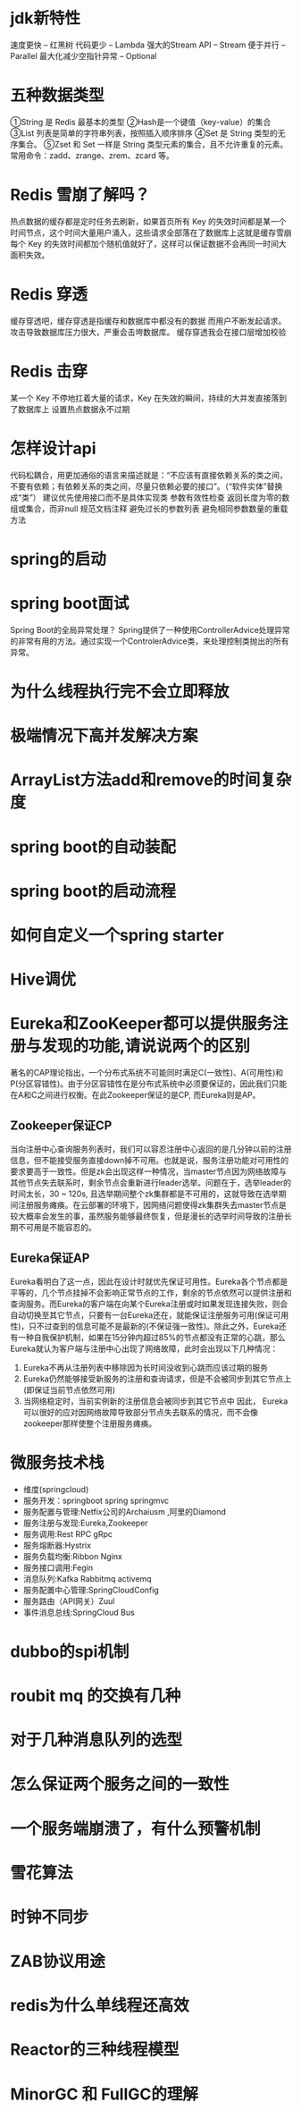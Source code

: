 # jdk新特性
速度更快 – 红黑树
代码更少 – Lambda
强大的Stream API – Stream
便于并行 – Parallel
最大化减少空指针异常 – Optional

# 五种数据类型
①String 是 Redis 最基本的类型
②Hash是一个键值（key-value）的集合
③List 列表是简单的字符串列表，按照插入顺序排序
④Set 是 String 类型的无序集合。
⑤Zset 和 Set 一样是 String 类型元素的集合，且不允许重复的元素。常用命令：zadd、zrange、zrem、zcard 等。

# Redis 雪崩了解吗？
热点数据的缓存都是定时任务去刷新，如果首页所有 Key 的失效时间都是某一个时间节点，这个时间大量用户涌入，这些请求全部落在了数据库上这就是缓存雪崩
每个 Key 的失效时间都加个随机值就好了，这样可以保证数据不会再同一时间大面积失效。

# Redis 穿透
缓存穿透吧，缓存穿透是指缓存和数据库中都没有的数据
而用户不断发起请求。攻击导致数据库压力很大，严重会击垮数据库。
缓存穿透我会在接口层增加校验
# Redis 击穿
某一个 Key 不停地扛着大量的请求，Key 在失效的瞬间，持续的大并发直接落到了数据库上
设置热点数据永不过期

# 怎样设计api
代码松耦合，用更加通俗的语言来描述就是：“不应该有直接依赖关系的类之间，不要有依赖；有依赖关系的类之间，尽量只依赖必要的接口”。（“软件实体”替换成“类”）
建议优先使用接口而不是具体实现类
参数有效性检查
返回长度为零的数组或集合，而非null
规范文档注释
避免过长的参数列表
避免相同参数数量的重载方法

# spring的启动

# spring boot面试
Spring Boot的全局异常处理？
Spring提供了一种使用ControllerAdvice处理异常的非常有用的方法。通过实现一个ControlerAdvice类，来处理控制类抛出的所有异常。

# 为什么线程执行完不会立即释放

# 极端情况下高并发解决方案

# ArrayList方法add和remove的时间复杂度

# spring boot的自动装配

# spring boot的启动流程

# 如何自定义一个spring starter

# Hive调优

# Eureka和ZooKeeper都可以提供服务注册与发现的功能,请说说两个的区别
著名的CAP理论指出，一个分布式系统不可能同时满足C(一致性)、A(可用性)和P(分区容错性)。由于分区容错性在是分布式系统中必须要保证的，因此我们只能在A和C之间进行权衡。在此Zookeeper保证的是CP, 而Eureka则是AP。
## Zookeeper保证CP
当向注册中心查询服务列表时，我们可以容忍注册中心返回的是几分钟以前的注册信息，但不能接受服务直接down掉不可用。也就是说，服务注册功能对可用性的要求要高于一致性。但是zk会出现这样一种情况，当master节点因为网络故障与其他节点失去联系时，剩余节点会重新进行leader选举。问题在于，选举leader的时间太长，30 ~ 120s, 且选举期间整个zk集群都是不可用的，这就导致在选举期间注册服务瘫痪。在云部署的环境下，因网络问题使得zk集群失去master节点是较大概率会发生的事，虽然服务能够最终恢复，但是漫长的选举时间导致的注册长期不可用是不能容忍的。
## Eureka保证AP
Eureka看明白了这一点，因此在设计时就优先保证可用性。Eureka各个节点都是平等的，几个节点挂掉不会影响正常节点的工作，剩余的节点依然可以提供注册和查询服务。而Eureka的客户端在向某个Eureka注册或时如果发现连接失败，则会自动切换至其它节点，只要有一台Eureka还在，就能保证注册服务可用(保证可用性)，只不过查到的信息可能不是最新的(不保证强一致性)。除此之外，Eureka还有一种自我保护机制，如果在15分钟内超过85%的节点都没有正常的心跳，那么Eureka就认为客户端与注册中心出现了网络故障，此时会出现以下几种情况：
1. Eureka不再从注册列表中移除因为长时间没收到心跳而应该过期的服务
2. Eureka仍然能够接受新服务的注册和查询请求，但是不会被同步到其它节点上(即保证当前节点依然可用)
3. 当网络稳定时，当前实例新的注册信息会被同步到其它节点中
因此， Eureka可以很好的应对因网络故障导致部分节点失去联系的情况，而不会像zookeeper那样使整个注册服务瘫痪。
# 微服务技术栈
- 维度(springcloud)
- 服务开发：springboot spring springmvc
- 服务配置与管理:Netfix公司的Archaiusm ,阿里的Diamond
- 服务注册与发现:Eureka,Zookeeper
- 服务调用:Rest RPC gRpc
- 服务熔断器:Hystrix
- 服务负载均衡:Ribbon Nginx
- 服务接口调用:Fegin
- 消息队列:Kafka Rabbitmq activemq
- 服务配置中心管理:SpringCloudConfig
- 服务路由（API网关）Zuul
- 事件消息总线:SpringCloud Bus

# dubbo的spi机制

# roubit mq 的交换有几种

# 对于几种消息队列的选型

# 怎么保证两个服务之间的一致性

# 一个服务端崩溃了，有什么预警机制

# 雪花算法

# 时钟不同步

# ZAB协议用途

# redis为什么单线程还高效

# Reactor的三种线程模型

# MinorGC 和 FullGC的理解





